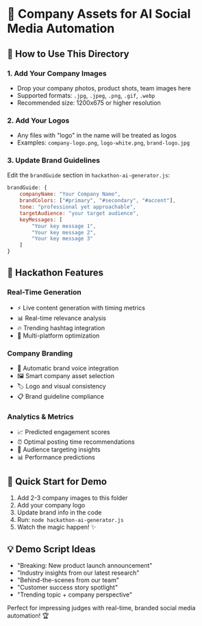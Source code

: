 # 🏢 Company Assets for AI Social Media Automation

## 📁 How to Use This Directory

### 1. Add Your Company Images
- Drop your company photos, product shots, team images here
- Supported formats: `.jpg`, `.jpeg`, `.png`, `.gif`, `.webp`
- Recommended size: 1200x675 or higher resolution

### 2. Add Your Logos  
- Any files with "logo" in the name will be treated as logos
- Examples: `company-logo.png`, `logo-white.png`, `brand-logo.jpg`

### 3. Update Brand Guidelines
Edit the `brandGuide` section in `hackathon-ai-generator.js`:

```javascript
brandGuide: {
    companyName: "Your Company Name",
    brandColors: ["#primary", "#secondary", "#accent"],
    tone: "professional yet approachable", 
    targetAudience: "your target audience",
    keyMessages: [
        "Your key message 1",
        "Your key message 2", 
        "Your key message 3"
    ]
}
```

## 🎯 Hackathon Features

### Real-Time Generation
- ⚡ Live content generation with timing metrics
- 📊 Real-time relevance analysis
- 🔥 Trending hashtag integration
- 📱 Multi-platform optimization

### Company Branding
- 🎨 Automatic brand voice integration
- 🖼️ Smart company asset selection
- 🏷️ Logo and visual consistency
- 📋 Brand guideline compliance

### Analytics & Metrics
- 📈 Predicted engagement scores
- ⏰ Optimal posting time recommendations
- 🎯 Audience targeting insights
- 📊 Performance predictions

## 🚀 Quick Start for Demo

1. Add 2-3 company images to this folder
2. Add your company logo
3. Update brand info in the code
4. Run: `node hackathon-ai-generator.js`
5. Watch the magic happen! ✨

## 💡 Demo Script Ideas

- "Breaking: New product launch announcement"
- "Industry insights from our latest research" 
- "Behind-the-scenes from our team"
- "Customer success story spotlight"
- "Trending topic + company perspective"

Perfect for impressing judges with real-time, branded social media automation! 🏆